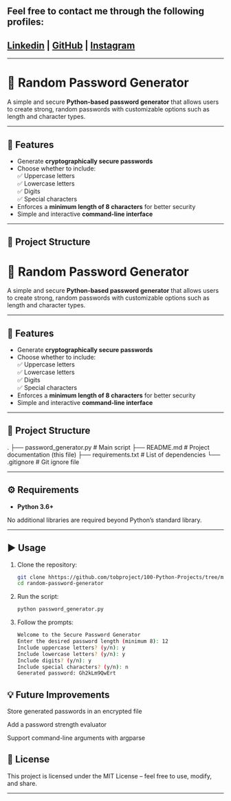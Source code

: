 
## Feel free to contact me through the following profiles:

 ## [Linkedin](https://www.linkedin.com/in/andrespds/) | [GitHub](https://github.com/tobproject) | [Instagram](https://www.instagram.com/tob_project/)


---



# 🔑 Random Password Generator

A simple and secure **Python-based password generator** that allows users to create strong, random passwords with customizable options such as length and character types.

---

## 📌 Features
- Generate **cryptographically secure passwords**  
- Choose whether to include:  
  ✅ Uppercase letters  
  ✅ Lowercase letters  
  ✅ Digits  
  ✅ Special characters  
- Enforces a **minimum length of 8 characters** for better security  
- Simple and interactive **command-line interface**  

---

## 📂 Project Structure

# 🔑 Random Password Generator

A simple and secure **Python-based password generator** that allows users to create strong, random passwords with customizable options such as length and character types.

---

## 📌 Features
- Generate **cryptographically secure passwords**  
- Choose whether to include:  
  ✅ Uppercase letters  
  ✅ Lowercase letters  
  ✅ Digits  
  ✅ Special characters  
- Enforces a **minimum length of 8 characters** for better security  
- Simple and interactive **command-line interface**  

---

## 📂 Project Structure
.
├── password_generator.py # Main script
├── README.md # Project documentation (this file)
├── requirements.txt # List of dependencies
└── .gitignore # Git ignore file


---

## ⚙️ Requirements
- **Python 3.6+**

No additional libraries are required beyond Python’s standard library.

---

## ▶️ Usage
1. Clone the repository:
   ```bash
   git clone hhttps://github.com/tobproject/100-Python-Projects/tree/main/100_proyectos_python_BEG_INT_ADV/beginner/2_Random_Password_Generator
   cd random-password-generator


2. Run the script:

   ```bash
   python password_generator.py
   
3. Follow the prompts:

   ```bash
   Welcome to the Secure Password Generator
   Enter the desired password length (minimum 8): 12
   Include uppercase letters? (y/n): y
   Include lowercase letters? (y/n): y
   Include digits? (y/n): y
   Include special characters? (y/n): n
   Generated password: Gh2kLm9QwErt

## 💡 Future Improvements

Store generated passwords in an encrypted file

Add a password strength evaluator

Support command-line arguments with argparse

## 📝 License

This project is licensed under the MIT License – feel free to use, modify, and share.


---

